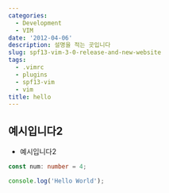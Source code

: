 ```yaml
---
categories:
  - Development
  - VIM
date: '2012-04-06'
description: 설명을 적는 곳입니다
slug: spf13-vim-3-0-release-and-new-website
tags:
  - .vimrc
  - plugins
  - spf13-vim
  - vim
title: hello
---
```



## 예시입니다2

- 예시입니다2

```typescript
const num: number = 4;
```

```javascript
console.log('Hello World');
```
